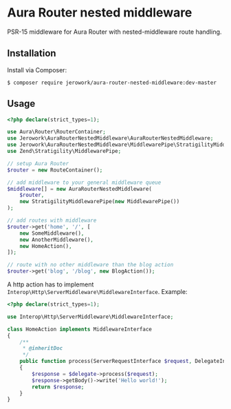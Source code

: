 # Aura Router nested middleware
PSR-15 middleware for Aura Router with nested-middleware route handling.

## Installation
Install via Composer: 
```
$ composer require jerowork/aura-router-nested-middleware:dev-master
```

## Usage
```php
<?php declare(strict_types=1);

use Aura\Router\RouterContainer;
use Jerowork\AuraRouterNestedMiddleware\AuraRouterNestedMiddleware;
use Jerowork\AuraRouterNestedMiddleware\MiddlewarePipe\StratigilityMiddlewarePipe;
use Zend\Stratigility\MiddlewarePipe;

// setup Aura Router
$router = new RouteContainer();

// add middleware to your general middleware queue
$middleware[] = new AuraRouterNestedMiddleware(
    $router,
    new StratigilityMiddlewarePipe(new MiddlewarePipe())
);

// add routes with middleware
$router->get('home', '/', [
    new SomeMiddleware(),
    new AnotherMiddleware(),
    new HomeAction(),
]);

// route with no other middleware than the blog action
$router->get('blog', '/blog', new BlogAction());
```

A http action has to implement ```Interop\Http\ServerMiddleware\MiddlewareInterface```.
Example:
```php
<?php declare(strict_types=1);

use Interop\Http\ServerMiddleware\MiddlewareInterface;

class HomeAction implements MiddlewareInterface
{
    /**
     * @inheritDoc
     */
    public function process(ServerRequestInterface $request, DelegateInterface $delegate)
    {
        $response = $delegate->process($request);
        $response->getBody()->write('Hello world!');
        return $response;
    }
}
```